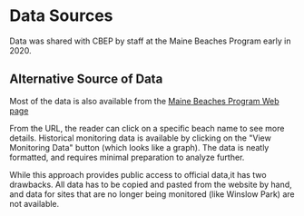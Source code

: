 # Data Sources
Data was shared with CBEP by staff at the Maine Beaches Program early
in 2020.

## Alternative Source of Data
Most of the data is also available from the 
[Maine Beaches Program Web page](http://www.mainecoastdata.org/public/CurrentBeachStatus.aspx)

From the URL, the reader can click on a specific beach name to see more details.
Historical monitoring data is available by clicking on the "View Monitoring 
Data" button (which looks like a graph).  The data is neatly formatted, and 
requires minimal preparation to analyze further.

While this approach provides public access to official data,it has two 
drawbacks.  All data has to be copied and pasted from the website by hand, and 
data for sites that are no longer being monitored (like Winslow Park) are not 
available.
